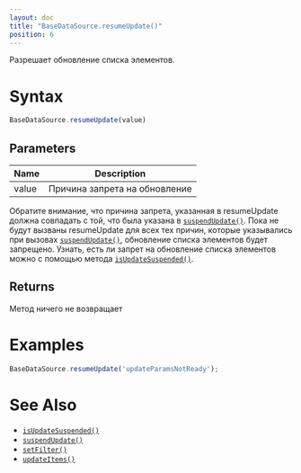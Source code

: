 ```yaml
---
layout: doc
title: "BaseDataSource.resumeUpdate()"
position: 6
---
```


Разрешает обновление списка элементов.

# Syntax

```js
BaseDataSource.resumeUpdate(value)
```

## Parameters

|Name|Description|
|----|-----------|
|value|Причина запрета на обновление|

Обратите внимание, что причина запрета, указанная в resumeUpdate должна совпадать с той, что была указана в [`suspendUpdate()`](../BaseDataSource.suspendUpdate/). Пока не будут вызваны resumeUpdate для всех тех причин, которые указывались при вызовах [`suspendUpdate()`](../BaseDataSource.suspendUpdate/), обновление списка элементов будет запрещено. Узнать, есть ли запрет на обновление списка элементов можно с помощью метода [`isUpdateSuspended()`](../BaseDataSource.isUpdateSuspended/).

## Returns

Метод ничего не возвращает

# Examples

```js
BaseDataSource.resumeUpdate('updateParamsNotReady');
```

# See Also

* [`isUpdateSuspended()`](../BaseDataSource.isUpdateSuspended/)
* [`suspendUpdate()`](../BaseDataSource.suspendUpdate/)
* [`setFilter()`](../BaseDataSource.setFilter/)
* [`updateItems()`](../BaseDataSource.updateItems/)
